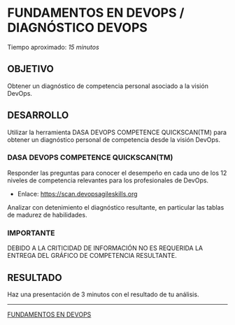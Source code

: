 # FUNDAMENTOS EN DEVOPS / DIAGNÓSTICO DEVOPS

Tiempo aproximado: _15 minutos_

## OBJETIVO

Obtener un diagnóstico de competencia personal asociado a la visión DevOps.

## DESARROLLO

Utilizar la herramienta DASA DEVOPS COMPETENCE QUICKSCAN(TM) para obtener un diagnóstico personal de competencia desde la visión DevOps.

### DASA DEVOPS COMPETENCE QUICKSCAN(TM)

Responder las  preguntas para conocer el desempeño en cada uno de los 12 niveles de competencia relevantes para los profesionales de DevOps.

- Enlace: <https://scan.devopsagileskills.org>

Analizar con detenimiento el diagnóstico resultante, en particular las tablas de madurez de habilidades.

### IMPORTANTE

DEBIDO A LA CRITICIDAD DE INFORMACIÓN NO ES REQUERIDA LA ENTREGA DEL GRÁFICO DE COMPETENCIA RESULTANTE.

## RESULTADO

Haz una presentación de 3 minutos con el resultado de tu análisis.

---

[FUNDAMENTOS EN DEVOPS](../../M01.md)
